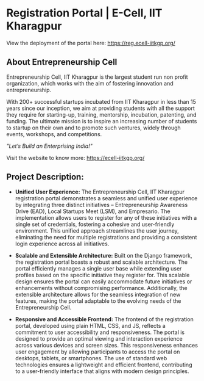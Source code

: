 # Registration Portal | E-Cell, IIT Kharagpur

View the deployment of the portal here: https://reg.ecell-iitkgp.org/

## About Entrepreneurship Cell
Entrepreneurship Cell, IIT Kharagpur is the largest student run non profit organization, which works with the aim of fostering innovation and entrepreneurship.

With 200+ successful startups incubated from IIT Kharagpur in less than 15 years since our inception, we aim at providing students with all the support they require for starting-up, training, mentorship, incubation, patenting, and funding.
The ultimate mission is to inspire an increasing number of students to startup on their own and to promote such ventures, widely through events, workshops, and competitions.

*"Let’s Build an Enterprising India!"*

Visit the website to know more: https://ecell-iitkgp.org/

## Project Description:

- **Unified User Experience:** The Entrepreneurship Cell, IIT Kharagpur registration portal demonstrates a seamless and unified user experience by integrating three distinct initiatives – Entrepreneurship Awareness Drive (EAD), Local Startups Meet (LSM), and Empresario. The implementation allows users to register for any of these initiatives with a single set of credentials, fostering a cohesive and user-friendly environment. This unified approach streamlines the user journey, eliminating the need for multiple registrations and providing a consistent login experience across all initiatives.

- **Scalable and Extensible Architecture:** Built on the Django framework, the registration portal boasts a robust and scalable architecture. The portal efficiently manages a single user base while extending user profiles based on the specific initiative they register for. This scalable design ensures the portal can easily accommodate future initiatives or enhancements without compromising performance. Additionally, the extensible architecture allows for the seamless integration of new features, making the portal adaptable to the evolving needs of the Entrepreneurship Cell.

- **Responsive and Accessible Frontend:** The frontend of the registration portal, developed using plain HTML, CSS, and JS, reflects a commitment to user accessibility and responsiveness. The portal is designed to provide an optimal viewing and interaction experience across various devices and screen sizes. This responsiveness enhances user engagement by allowing participants to access the portal on desktops, tablets, or smartphones. The use of standard web technologies ensures a lightweight and efficient frontend, contributing to a user-friendly interface that aligns with modern design principles.
